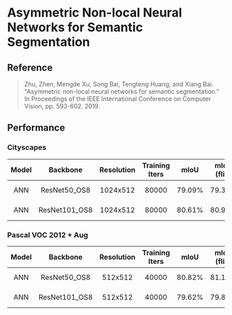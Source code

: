 # Asymmetric Non-local Neural Networks for Semantic Segmentation

## Reference

> Zhu, Zhen, Mengde Xu, Song Bai, Tengteng Huang, and Xiang Bai. "Asymmetric non-local neural networks for semantic segmentation." In Proceedings of the IEEE International Conference on Computer Vision, pp. 593-602. 2019.

## Performance

### Cityscapes

| Model | Backbone | Resolution | Training Iters | mIoU | mIoU (flip) | mIoU (ms+flip) | Links |
|:-:|:-:|:-:|:-:|:-:|:-:|:-:|:-:|
|ANN|ResNet50_OS8|1024x512|80000|79.09%|79.31%|79.90%|[model](https://bj.bcebos.com/paddleseg/dygraph/cityscapes/ann_resnet50_os8_cityscapes_1024x512_80k/model.pdparams) \| [log](https://bj.bcebos.com/paddleseg/dygraph/cityscapes/ann_resnet50_os8_cityscapes_1024x512_80k/train.log)  |
|ANN|ResNet101_OS8|1024x512|80000|80.61%|80.98%|81.50%|[model](https://bj.bcebos.com/paddleseg/dygraph/cityscapes/ann_resnet101_os8_cityscapes_1024x512_80k/model.pdparams) \| [log](https://bj.bcebos.com/paddleseg/dygraph/cityscapes/ann_resnet101_os8_cityscapes_1024x512_80k/train.log) |

### Pascal VOC 2012 + Aug

| Model | Backbone | Resolution | Training Iters | mIoU | mIoU (flip) | mIoU (ms+flip) | Links |
|:-:|:-:|:-:|:-:|:-:|:-:|:-:|:-:|
|ANN|ResNet50_OS8|512x512|40000|80.82%|81.10%|81.67%|[model](https://bj.bcebos.com/paddleseg/dygraph/pascal_voc12/ann_resnet50_os8_voc12aug_512x512_40k/model.pdparams) \| [log](https://bj.bcebos.com/paddleseg/dygraph/pascal_voc12/ann_resnet50_os8_voc12aug_512x512_40k/train.log) |
|ANN|ResNet101_OS8|512x512|40000|79.62%|79.84%|80.33%|[model](https://bj.bcebos.com/paddleseg/dygraph/pascal_voc12/ann_resnet101_os8_voc12aug_512x512_40k/model.pdparams) \| [log](https://bj.bcebos.com/paddleseg/dygraph/pascal_voc12/ann_resnet101_os8_voc12aug_512x512_40k/train.log) |
